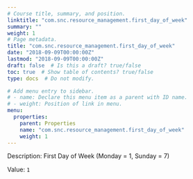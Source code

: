 ```yaml
---
# Course title, summary, and position.
linktitle: "com.snc.resource_management.first_day_of_week"
summary: ""
weight: 1
# Page metadata.
title: "com.snc.resource_management.first_day_of_week"
date: "2018-09-09T00:00:00Z"
lastmod: "2018-09-09T00:00:00Z"
draft: false  # Is this a draft? true/false
toc: true  # Show table of contents? true/false
type: docs  # Do not modify.

# Add menu entry to sidebar.
# - name: Declare this menu item as a parent with ID name.
# - weight: Position of link in menu.
menu:
  properties:
    parent: Properties
    name: "com.snc.resource_management.first_day_of_week"
    weight: 1
---
```


Description: First Day of Week (Monday = 1, Sunday = 7)


Value: `1`